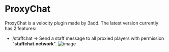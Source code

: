 # ProxyChat 
ProxyChat is a velocity plugin made by 3add.
The latest version currently has 2 features:
- /staffchat <message> -> Send a staff message to all proxied players with permission "**staffchat.network**".
![image](https://github.com/3add/ProxyChat/assets/141489004/5e585414-0b18-48d0-ab25-7ee3db1da1a2)

